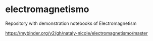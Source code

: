 # electromagnetismo
Repository with demonstration notebooks of Electromagnetism

https://mybinder.org/v2/gh/nataly-nicole/electromagnetismo/master
